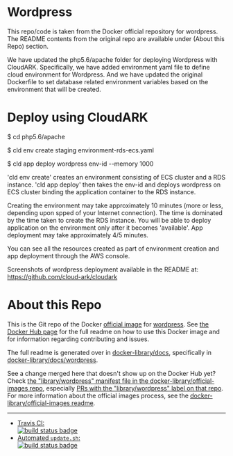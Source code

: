 # Wordpress

This repo/code is taken from the Docker official repository for wordpress. The README contents from
the original repo are available under (About this Repo) section.

We have updated the php5.6/apache folder for deploying Wordpress with CloudARK. Specifically,
we have added environment yaml file to define cloud environment for Wordpress. And we have
updated the original Dockerfile to set database related environment variables based on
the environment that will be created.

# Deploy using CloudARK

$ cd php5.6/apache

$ cld env create staging environment-rds-ecs.yaml

$ cld app deploy wordpress env-id --memory 1000

'cld env create' creates an environment consisting of ECS cluster and a RDS instance.
'cld app deploy' then takes the env-id and deploys wordpress on ECS cluster binding
the application container to the RDS instance.

Creating the environment may take approximately 10 minutes (more or less, depending upon
spped of your Internet connection). The time is dominated by
the time taken to create the RDS instance. You will be able to deploy application on the environment
only after it becomes 'available'. App deployment may take approximately 4/5 minutes.

You can see all the resources created as part of environment creation and app deployment
through the AWS console.

Screenshots of wordpress deployment available in the README at: https://github.com/cloud-ark/cloudark




# About this Repo

This is the Git repo of the Docker [official image](https://docs.docker.com/docker-hub/official_repos/) for [wordpress](https://registry.hub.docker.com/_/wordpress/). See [the Docker Hub page](https://registry.hub.docker.com/_/wordpress/) for the full readme on how to use this Docker image and for information regarding contributing and issues.

The full readme is generated over in [docker-library/docs](https://github.com/docker-library/docs), specifically in [docker-library/docs/wordpress](https://github.com/docker-library/docs/tree/master/wordpress).

See a change merged here that doesn't show up on the Docker Hub yet? Check [the "library/wordpress" manifest file in the docker-library/official-images repo](https://github.com/docker-library/official-images/blob/master/library/wordpress), especially [PRs with the "library/wordpress" label on that repo](https://github.com/docker-library/official-images/labels/library%2Fwordpress). For more information about the official images process, see the [docker-library/official-images readme](https://github.com/docker-library/official-images/blob/master/README.md).

---

-	[Travis CI:  
	![build status badge](https://img.shields.io/travis/docker-library/wordpress/master.svg)](https://travis-ci.org/docker-library/wordpress/branches)
-	[Automated `update.sh`:  
	![build status badge](https://doi-janky.infosiftr.net/job/update.sh/job/wordpress/badge/icon)](https://doi-janky.infosiftr.net/job/update.sh/job/wordpress)

<!-- THIS FILE IS GENERATED BY https://github.com/docker-library/docs/blob/master/generate-repo-stub-readme.sh -->
